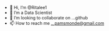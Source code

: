 - 👋 Hi, I’m @Ritalee1
- 🌱 I’m a Data Scientist
- 💞️ I’m looking to collaborate on ...github
- 📫 How to reach me ...pamsmonde@gmail.com

<!---
Ritalee1/Ritalee1 is a ✨ special ✨ repository because its `README.md` (this file) appears on your GitHub profile.
You can click the Preview link to take a look at your changes.
--->
